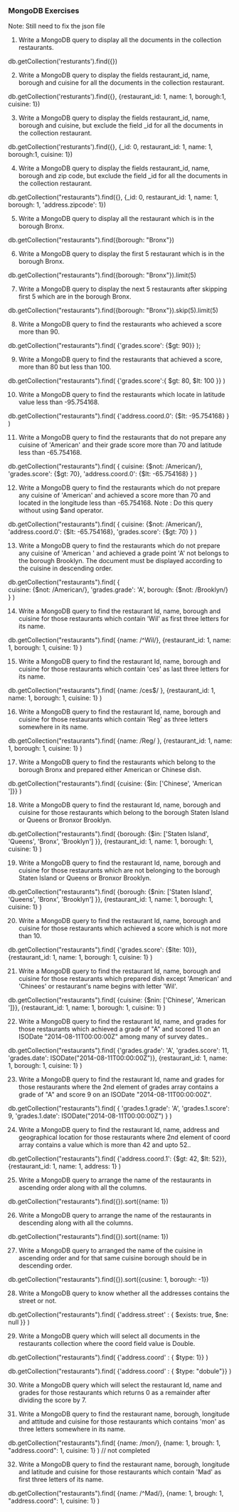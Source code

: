### MongoDB Exercises

Note: Still need to fix the json file

1. Write a MongoDB query to display all the documents in the collection restaurants.

db.getCollection('resturants').find({})



2. Write a MongoDB query to display the fields restaurant_id, name, borough and cuisine for all the documents in the collection restaurant.

db.getCollection('resturants').find({}, {restaurant_id: 1, name: 1, borough:1, cuisine: 1})



3. Write a MongoDB query to display the fields restaurant_id, name, borough and cuisine, but exclude the field \_id for all the documents in the collection restaurant.

db.getCollection('resturants').find({}, {_id: 0, restaurant_id: 1, name: 1, borough:1, cuisine: 1})



4. Write a MongoDB query to display the fields restaurant_id, name, borough and zip code, but exclude the field \_id for all the documents in the collection restaurant.

db.getCollection("restaurants").find({}, {_id: 0, restaurant_id: 1, name: 1, borough: 1, 'address.zipcode': 1})



5. Write a MongoDB query to display all the restaurant which is in the borough Bronx.

db.getCollection("restaurants").find({borough: "Bronx"})



6. Write a MongoDB query to display the first 5 restaurant which is in the borough Bronx.

db.getCollection("restaurants").find({borough: "Bronx"}).limit(5)



7. Write a MongoDB query to display the next 5 restaurants after skipping first 5 which are in the borough Bronx.

db.getCollection("restaurants").find({borough: "Bronx"}).skip(5).limit(5)



8. Write a MongoDB query to find the restaurants who achieved a score more than 90.

db.getCollection("restaurants").find(
    {'grades.score': {$gt: 90}}
);



9. Write a MongoDB query to find the restaurants that achieved a score, more than 80 but less than 100.

db.getCollection("restaurants").find(
    {'grades.score':{ $gt: 80, $lt: 100 }} 
)



10. Write a MongoDB query to find the restaurants which locate in latitude value less than -95.754168.

db.getCollection("restaurants").find(
    {'address.coord.0': {$lt: -95.754168} }
)



11. Write a MongoDB query to find the restaurants that do not prepare any cuisine of 'American' and their grade score more than 70 and latitude less than -65.754168.

db.getCollection("restaurants").find(
    {
        cuisine: {$not: /American/},
        'grades.score': {$gt: 70},
        'address.coord.0': {$lt: -65.754168}
    }
)



12. Write a MongoDB query to find the restaurants which do not prepare any cuisine of 'American' and achieved a score more than 70 and located in the longitude less than -65.754168.
    Note : Do this query without using \$and operator.

db.getCollection("restaurants").find(
    {
        cuisine: {$not: /American/},
        'address.coord.0': {$lt: -65.754168},
        'grades.score': {$gt: 70}
    }
)



13. Write a MongoDB query to find the restaurants which do not prepare any cuisine of 'American ' and achieved a grade point 'A' not belongs to the borough Brooklyn. The document must be displayed according to the cuisine in descending order.

db.getCollection("restaurants").find(
    {    
        cuisine: {$not: /American/},
        'grades.grade': 'A',
        borough: {$not: /Brooklyn/} 
    }
)



14. Write a MongoDB query to find the restaurant Id, name, borough and cuisine for those restaurants which contain 'Wil' as first three letters for its name.

db.getCollection("restaurants").find(
    {name: /^Wil/},
    {restaurant_id: 1, name: 1, borough: 1, cuisine: 1}
)



15. Write a MongoDB query to find the restaurant Id, name, borough and cuisine for those restaurants which contain 'ces' as last three letters for its name.

db.getCollection("restaurants").find(
    {name: /ces$/ },
    {restaurant_id: 1, name: 1, borough: 1, cuisine: 1}
)



16. Write a MongoDB query to find the restaurant Id, name, borough and cuisine for those restaurants which contain 'Reg' as three letters somewhere in its name.

db.getCollection("restaurants").find(
    {name: /Reg/ },
    {restaurant_id: 1, name: 1, borough: 1, cuisine: 1}
)



17. Write a MongoDB query to find the restaurants which belong to the borough Bronx and prepared either American or Chinese dish.

db.getCollection("restaurants").find(
    {cuisine: {$in: ['Chinese', 'American ']}}
)



18. Write a MongoDB query to find the restaurant Id, name, borough and cuisine for those restaurants which belong to the borough Staten Island or Queens or Bronxor Brooklyn.

db.getCollection("restaurants").find(
    {borough: {$in: ['Staten Island', 'Queens', 'Bronx', 'Brooklyn'] }},
    {restaurant_id: 1, name: 1, borough: 1, cuisine: 1}
)



19. Write a MongoDB query to find the restaurant Id, name, borough and cuisine for those restaurants which are not belonging to the borough Staten Island or Queens or Bronxor Brooklyn.

db.getCollection("restaurants").find(
    {borough: {$nin: ['Staten Island', 'Queens', 'Bronx', 'Brooklyn'] }},
    {restaurant_id: 1, name: 1, borough: 1, cuisine: 1}
)



20. Write a MongoDB query to find the restaurant Id, name, borough and cuisine for those restaurants which achieved a score which is not more than 10.

db.getCollection("restaurants").find(
    {'grades.score': {$lte: 10}},
    {restaurant_id: 1, name: 1, borough: 1, cuisine: 1}
)



21. Write a MongoDB query to find the restaurant Id, name, borough and cuisine for those restaurants which prepared dish except 'American' and 'Chinees' or restaurant's name begins with letter 'Wil'.

db.getCollection("restaurants").find(
    {cuisine: {$nin: ['Chinese', 'American ']}},
    {restaurant_id: 1, name: 1, borough: 1, cuisine: 1}
)



22. Write a MongoDB query to find the restaurant Id, name, and grades for those restaurants which achieved a grade of "A" and scored 11 on an ISODate "2014-08-11T00:00:00Z" among many of survey dates..

db.getCollection("restaurants").find(
    {'grades.grade': 'A', 'grades.score': 11, 'grades.date': ISODate("2014-08-11T00:00:00Z")},
    {restaurant_id: 1, name: 1, borough: 1, cuisine: 1}
)



23. Write a MongoDB query to find the restaurant Id, name and grades for those restaurants where the 2nd element of grades array contains a grade of "A" and score 9 on an ISODate "2014-08-11T00:00:00Z".

db.getCollection("restaurants").find(
    {
        'grades.1.grade': 'A',
        'grades.1.score': 9,
        'grades.1.date': ISODate("2014-08-11T00:00:00Z")
    }
)



24. Write a MongoDB query to find the restaurant Id, name, address and geographical location for those restaurants where 2nd element of coord array contains a value which is more than 42 and upto 52..

db.getCollection("restaurants").find(
    {'address.coord.1': {$gt: 42, $lt: 52}},
    {restaurant_id: 1, name: 1, address: 1}
)



25. Write a MongoDB query to arrange the name of the restaurants in ascending order along with all the columns.

db.getCollection("restaurants").find({}).sort({name: 1})



26. Write a MongoDB query to arrange the name of the restaurants in descending along with all the columns.

db.getCollection("restaurants").find({}).sort({name: 1})



27. Write a MongoDB query to arranged the name of the cuisine in ascending order and for that same cuisine borough should be in descending order.

db.getCollection("restaurants").find({}).sort({cusine: 1, borough: -1})


28. Write a MongoDB query to know whether all the addresses contains the street or not.

db.getCollection("restaurants").find(
    {'address.street' : { $exists: true, $ne: null }}
)



29. Write a MongoDB query which will select all documents in the restaurants collection where the coord field value is Double.

db.getCollection("restaurants").find(
    {'address.coord' : { $type: 1}}
)

db.getCollection("restaurants").find(
    {'address.coord' : { $type: "dobule"}}
)



30. Write a MongoDB query which will select the restaurant Id, name and grades for those restaurants which returns 0 as a remainder after dividing the score by 7.



31. Write a MongoDB query to find the restaurant name, borough, longitude and attitude and cuisine for those restaurants which contains 'mon' as three letters somewhere in its name.

db.getCollection("restaurants").find(
    {name: /mon/},
    {name: 1, brough: 1, "address.coord": 1, cuisine: 1}
)
// not completed



32. Write a MongoDB query to find the restaurant name, borough, longitude and latitude and cuisine for those restaurants which contain 'Mad' as first three letters of its name.

db.getCollection("restaurants").find(
    {name: /^Mad/},
    {name: 1, brough: 1, "address.coord": 1, cuisine: 1}
)


